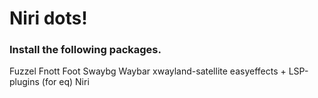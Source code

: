 # Niri dots!

### Install the following packages.

Fuzzel
Fnott
Foot
Swaybg
Waybar
xwayland-satellite
easyeffects + LSP-plugins (for eq)
Niri
